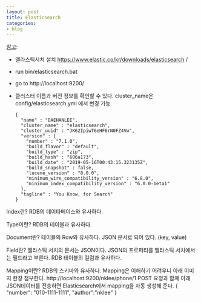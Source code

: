 ```yaml
---
layout: post
title: Elasticsearch
categories:
- blog
---
```

[참고]: 

* 엘라스틱서치 설치 https://www.elastic.co/kr/downloads/elasticsearch  / 
* run bin/elasticsearch.bat 
* go to http://localhost:9200/
* 클러스터 이름과 버전 정보를 확인할 수 있다. cluster_name은 config/elasticsearch.yml 에서 변경 가능

      {
        "name" : "DAEHANLEE",
        "cluster_name" : "elasticsearch",
        "cluster_uuid" : "JK62IpiwT6eHF6rN0FZ4Vw",
        "version" : {
          "number" : "7.1.0",
          "build_flavor" : "default",
          "build_type" : "zip",
          "build_hash" : "606a173",
          "build_date" : "2019-05-16T00:43:15.323135Z",
          "build_snapshot" : false,
          "lucene_version" : "8.0.0",
          "minimum_wire_compatibility_version" : "6.8.0",
          "minimum_index_compatibility_version" : "6.0.0-beta1"
        },
        "tagline" : "You Know, for Search"
      }

Index란?
RDB의 데이타베이스와 유사하다.
 
Type이란?
RDB의 테이블과 유사하다.
 
Document란?
테이블의 Row와 유사하다.
JSON 문서로 되어 있다. (key, value)
 
Field란?
엘라스틱 서치의 문서는 JSON이다. JSON의 프로퍼티를 엘라스틱 서치에서는 필드라고 부른다.
RDB 테이블의 컬럼과 유사하다.
 
Mapping이란?
RDB의 스키마와 유사하다.
Mapping은 이해하기 어려우니 아래 이미지 한장 첨부한다.
http://localhost:9200/nklee/phone/1 POST 요청과 함께 아래 JSON데이터를 전송하면 Elasticsearch에서 mapping을 자동 생성해 준다.
{
  "number": "010-1111-1111",
  "author":"nklee"
}












[참고]: https://lng1982.tistory.com/283
